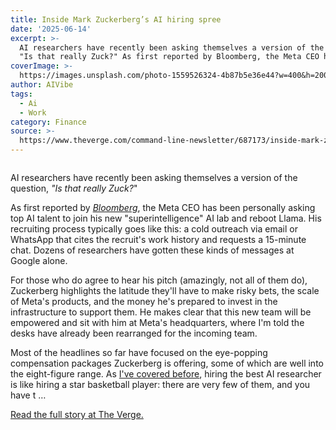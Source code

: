 ```yaml
---
title: Inside Mark Zuckerberg’s AI hiring spree
date: '2025-06-14'
excerpt: >-
  AI researchers have recently been asking themselves a version of the question,
  "Is that really Zuck?" As first reported by Bloomberg, the Meta CEO has...
coverImage: >-
  https://images.unsplash.com/photo-1559526324-4b87b5e36e44?w=400&h=200&fit=crop&auto=format
author: AIVibe
tags:
  - Ai
  - Work
category: Finance
source: >-
  https://www.theverge.com/command-line-newsletter/687173/inside-mark-zuckerbergs-ai-hiring-spree
---
```


											

						
<figure>

<img alt="" data-caption="" data-portal-copyright="" data-has-syndication-rights="1" src="https://platform.theverge.com/wp-content/uploads/sites/2/2025/06/Zuck-alt-CL-site-wide.png?quality=90&#038;strip=all&#038;crop=0,0,100,100" />
	<figcaption></figcaption>
</figure>
<p class="has-text-align-none">AI researchers have recently been asking themselves a version of the question, <em>"Is that really Zuck?</em>"</p>
<p class="has-text-align-none">As first reported by <a href="https://www.bloomberg.com/news/articles/2025-06-10/zuckerberg-recruits-new-superintelligence-ai-group-at-meta"><em>Bloomberg</em></a>, the Meta CEO has been personally asking top AI talent to join his new "superintelligence" AI lab and reboot Llama. His recruiting process typically goes like this: a cold outreach via email or WhatsApp that cites the recruit's work history and requests a 15-minute chat. Dozens of researchers have gotten these kinds of messages at Google alone. </p>
<p class="has-text-align-none">For those who do agree to hear his pitch (amazingly, not all of them do), Zuckerberg highlights the latitude they'll have to make risky bets, the scale of Meta's products, and the money he's prepared to invest in the infrastructure to support them. He makes clear that this new team will be empowered and sit with him at Meta's headquarters, where I'm told the desks have already been rearranged for the incoming team.</p>
<p class="has-text-align-none">Most of the headlines so far have focused on the eye-popping compensation packages Zuckerberg is offering, some of which are well into the eight-figure range. As <a href="https://www.theverge.com/2024/12/20/24326135/ai-talent-wars-databricks-interview">I've covered before</a>, hiring the best AI researcher is like hiring a star basketball player: there are very few of them, and you have t …</p>
<p><a href="https://www.theverge.com/command-line-newsletter/687173/inside-mark-zuckerbergs-ai-hiring-spree">Read the full story at The Verge.</a></p>
						
									
